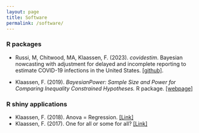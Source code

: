 ```yaml
---
layout: page
title: Software
permalink: /software/
---
```


### R packages
- Russi, M, Chitwood, MA, Klaassen, F. (2023). *covidestim*. Bayesian nowcasting with adjustment for delayed and incomplete reporting to estimate COVID-19 infections in the United States. [[github]](https://github.com/covidestim/covidestim).

- Klaassen, F. (2019). *BayesianPower: Sample Size and Power for Comparing Inequality Constrained Hypotheses.* R package. [[webpage]](https://CRAN.R-project.org/package=BayesianPower)

### R shiny applications

- Klaassen, F. (2018). Anova = Regression. [[Link]](https://utrecht-university.shinyapps.io/Anova-Regression/)
- Klaassen, F. (2017). One for all or some for all? [[Link]](https://utrecht-university.shinyapps.io/OneForAll/)

